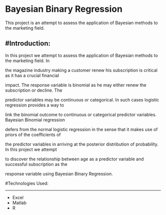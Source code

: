 Bayesian Binary Regression
==============================

This project is an attempt to assess the application of Bayesian methods to the marketing field.

#Introduction:
-----------------------------

In this project we attempt to assess the application of Bayesian methods to the marketing field. In 

the magazine industry making a customer renew his subscription is critical as it has a crucial financial 

impact. The response variable is binomial as he may either renew the subscription or decline. The 

predictor variables may be continuous or categorical. In such cases logistic regression provides a way to 

link the binomial outcome to continuous or categorical predictor variables. Bayesian Binomial regression 

defers from the normal logistic regression in the sense that it makes use of priors of the coefficients of 

the predictor variables in arriving at the posterior distribution of probability. In this project we attempt 

to discover the relationship between age as a predictor variable and successful subscription as the 

response variable using Bayesian Binary Regression.

#Technologies Used:
___________________

* Excel
* Matlab
* R

